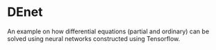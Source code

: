 # DEnet

An example on how differential equations (partial and ordinary) can be solved using neural networks constructed using Tensorflow. 
